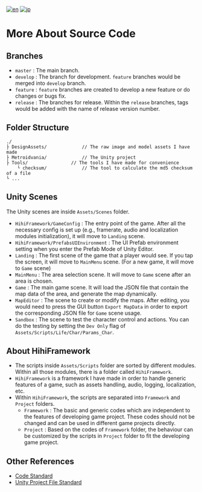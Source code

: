 [![en](https://img.shields.io/badge/lang-en-red.svg)](./SourceCodeGuide.md)
[![jp](https://img.shields.io/badge/lang-jp-green.svg)](./SourceCodeGuide.jp.md)

# More About Source Code

## Branches

* `master` : The main branch.
* `develop` : The branch for development. `feature` branches would be merged into `develop` branch.
* `feature` : `feature` branches are created to develop a new feature or do changes or bugs fix.
* `release` : The branches for release. Within the `release` branches, tags would be added with the name of release version number.

## Folder Structure

```
./
├ DesignAssets/				// The raw image and model assets I have made
├ Metroidvania/				// The Unity project
├ Tools/				// The tools I have made for convenience
    └ checksum/				// The tool to calculate the md5 checksum of a file
└ ...
```

## Unity Scenes

The Unity scenes are inside `Assets/Scenes` folder.

* `HihiFramework/GameConfig` : The entry point of the game. After all the necessary config is set up (e.g., framerate, audio and localization modules initialization), it will move to `Landing` scene.
* `HihiFramework/PrefabsUIEnvironment` : The UI Prefab environment setting when you enter the Prefab Mode of Unity Editor.
* `Landing` : The first scene of the game that a player would see. If you tap the screen, it will move to `MainMenu` scene. (For a new game, it will move to `Game` scene)
* `MainMenu` : The area selection scene. It will move to `Game` scene after an area is chosen.
* `Game` : The main game scene. It will load the JSON file that contain the map data of the area, and generate the map dynamically.
* `MapEditor` : The scene to create or modify the maps. After editing, you would need to press the GUI button `Export MapData` in order to export the corresponding JSON file for `Game` scene usage.
* `Sandbox` : The scene to test the character control and actions. You can do the testing by setting the `Dev Only` flag of `Assets/Scripts/Life/Char/Params_Char`.

## About HihiFramework

* The scripts inside `Assets/Scripts` folder are sorted by different modules. Within all those modules, there is a folder called `HihiFramework`.
* `HihiFramework` is a framework I have made in order to handle generic features of a game, such as assets handling, audio, logging, localization, etc.
* Within `HihiFramework`, the scripts are separated into `Framework` and `Project` folders.
	* `Framework` : The basic and generic codes which are independent to the features of developing game project. These codes should not be changed and can be used in different game projects directly.
	* `Project` : Based on the codes of `Framework` folder, the behaviour can be customized by the scripts in `Project` folder to fit the developing game project.

## Other References

* [Code Standard](./Metroidvania/Assets/Documents/HihiFramework/CodeStandard.md)
* [Unity Project File Standard](./Metroidvania/Assets/Documents/HihiFramework/UnityProjectFileStandard.md)